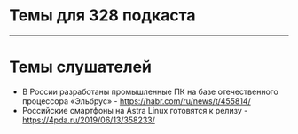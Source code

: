 # Темы для 328 подкаста

---
# Темы слушателей
- В России разработаны промышленные ПК на базе отечественного процессора «Эльбрус» - https://habr.com/ru/news/t/455814/
- Российские смартфоны на Astra Linux готовятся к релизу - https://4pda.ru/2019/06/13/358233/
